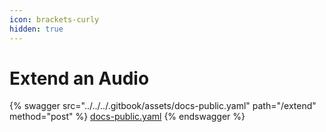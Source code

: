 ```yaml
---
icon: brackets-curly
hidden: true
---
```


# Extend an Audio

{% swagger src="../../../.gitbook/assets/docs-public.yaml" path="/extend" method="post" %}
[docs-public.yaml](../../../.gitbook/assets/docs-public.yaml)
{% endswagger %}
